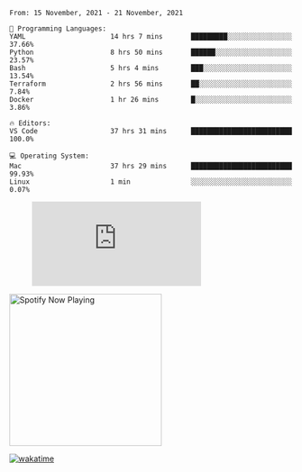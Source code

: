 <!--START_SECTION:waka-->
```text
From: 15 November, 2021 - 21 November, 2021

💬 Programming Languages: 
YAML                     14 hrs 7 mins       █████████░░░░░░░░░░░░░░░░   37.66% 
Python                   8 hrs 50 mins       ██████░░░░░░░░░░░░░░░░░░░   23.57% 
Bash                     5 hrs 4 mins        ███░░░░░░░░░░░░░░░░░░░░░░   13.54% 
Terraform                2 hrs 56 mins       ██░░░░░░░░░░░░░░░░░░░░░░░   7.84% 
Docker                   1 hr 26 mins        █░░░░░░░░░░░░░░░░░░░░░░░░   3.86%

🔥 Editors: 
VS Code                  37 hrs 31 mins      █████████████████████████   100.0%

💻 Operating System: 
Mac                      37 hrs 29 mins      █████████████████████████   99.93% 
Linux                    1 min               ░░░░░░░░░░░░░░░░░░░░░░░░░   0.07%

```


<!--END_SECTION:waka-->

<figure><embed src="https://wakatime.com/share/@gregnrobinson/001c6d31-0c95-44f9-b6d7-9fd705354f62.svg"></embed></figure>

[<img src="https://spotify-now-playing-cyan-seven.vercel.app/api/spotify-playing" alt="Spotify Now Playing" width="270" />](https://open.spotify.com/user/gregnrobinson-ca)

[![wakatime](https://wakatime.com/badge/user/37718f76-572e-4513-b2c5-41c4d93d287a.svg)](https://wakatime.com/@37718f76-572e-4513-b2c5-41c4d93d287a)



